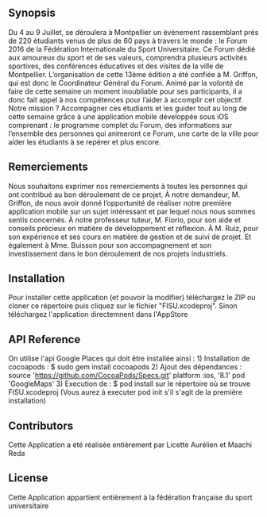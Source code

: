 ## Synopsis

Du 4 au 9 Juillet, se déroulera à Montpellier un évènement rassemblant près de 220 étudiants venus de plus de 60 pays à travers le monde : le Forum 2016 de la Fédération Internationale du Sport Universitaire. Ce Forum dédié aux amoureux du sport et de ses valeurs, comprendra plusieurs activités sportives, des conférences éducatives et des visites de la ville de Montpellier. L’organisation de cette 13ème édition a été confiée à M. Griffon, qui est donc le Coordinateur Général du Forum. Animé par la volonté de faire de cette semaine un moment inoubliable pour ses participants, il a donc fait appel à nos compétences pour l’aider à accomplir cet objectif. Notre mission ? Accompagner ces étudiants et les guider tout au long de cette semaine grâce à une application mobile développée sous iOS comprenant : le programme complet du Forum, des informations sur l’ensemble des personnes qui animeront ce Forum, une carte de la ville pour aider les étudiants à se repérer et plus encore.

## Remerciements

Nous souhaitons exprimer nos remerciements à toutes les personnes qui ont contribué au bon déroulement de ce projet. À notre demandeur, M. Griffon, de nous avoir donné l’opportunité de réaliser notre première application mobile sur un sujet intéressant et par lequel nous nous sommes sentis concernés. À notre professeur tuteur, M. Fiorio, pour son aide et conseils précieux en matière de développement et réflexion. À M. Ruiz, pour son expérience et ses cours en matière de gestion et de suivi de projet. Et également à Mme. Buisson pour son accompagnement et son investissement dans le bon déroulement de nos projets industriels.

## Installation

Pour installer cette application (et pouvoir la modifier) téléchargez le ZIP ou cloner ce répertoire puis cliquez sur le fichier "FISU.xcodeproj". Sinon téléchargez l'application directemnent dans l'AppStore

## API Reference

On utilise l'api Google Places qui doit être installée ainsi : 
    1) Installation de cocoapods : $ sudo gem install cocoapods
    2) Ajout des dépendances :  source 'https://github.com/CocoaPods/Specs.git'
                                platform :ios, '8.1'
                                pod 'GoogleMaps' 
    3) Execution de : $ pod install sur le répertoire où se trouve FISU.xcodeproj (Vous aurez à executer pod init s'il s'agit de la première installation)


## Contributors

Cette Application a été réalisée entièrement par Licette Aurélien et Maachi Reda
## License

Cette Application appartient entièrement à la fédération française du sport universitaire